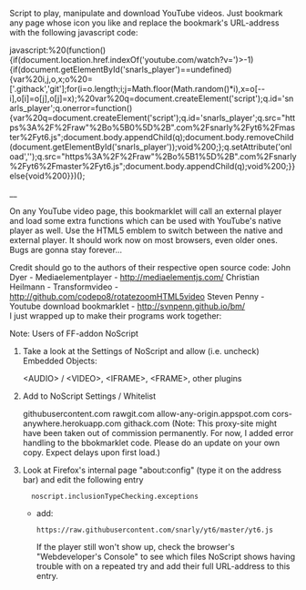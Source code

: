 Script to play, manipulate and download YouTube videos. Just bookmark any page whose icon you like and replace the bookmark's URL-address with the following javascript code:

javascript:%20(function(){if(document.location.href.indexOf('youtube.com/watch?v=')>-1){if(document.getElementById('snarls_player')==undefined){var%20i,j,o,x;o%20=['.githack','git'];for(i=o.length;i;j=Math.floor(Math.random()*i),x=o[--i],o[i]=o[j],o[j]=x);%20var%20q=document.createElement('script');q.id='snarls_player';q.onerror=function(){var%20q=document.createElement('script');q.id='snarls_player';q.src="https%3A%2F%2Fraw"%2Bo%5B0%5D%2B".com%2Fsnarly%2Fyt6%2Fmaster%2Fyt6.js";document.body.appendChild(q);document.body.removeChild(document.getElementById('snarls_player'));void%200;};q.setAttribute('onload','');q.src="https%3A%2F%2Fraw"%2Bo%5B1%5D%2B".com%2Fsnarly%2Fyt6%2Fmaster%2Fyt6.js";document.body.appendChild(q);void%200;}}else{void%200}})();


__

On any YouTube video page, this bookmarklet will call an external player and load some extra functions which can be used with YouTube's native player as well. Use the HTML5 emblem to switch between the native and external player. It should work now on most browsers, even older ones. Bugs are gonna stay forever...


Credit should go to the authors of their respective open source code:
   John Dyer - Mediaelementplayer - http://mediaelementjs.com/
   Christian Heilmann - Transformvideo - http://github.com/codepo8/rotatezoomHTML5video
   Steven Penny - Youtube download bookmarklet - http://svnpenn.github.io/bm/   
I just wrapped up to make their programs work together:



Note: Users of FF-addon NoScript

1. Take a look at the Settings of NoScript and allow (i.e. uncheck) Embedded Objects:

      \<AUDIO\> / \<VIDEO\>,
      \<IFRAME\>,
      \<FRAME\>,
      other plugins

2. Add to NoScript Settings / Whitelist

      githubusercontent.com
      rawgit.com
      allow-any-origin.appspot.com
      cors-anywhere.herokuapp.com
      githack.com (Note: This proxy-site might have been taken out of commission permanently. For now, I added error handling to the bbokmarklet code. Please do an update on your own copy. Expect delays upon first load.)


3. Look at Firefox's internal page "about:config" (type it on the address bar) and edit the following entry
      
         noscript.inclusionTypeChecking.exceptions
   - add:
   
         https://raw.githubusercontent.com/snarly/yt6/master/yt6.js

      If the player still won't show up, check the browser's "Webdeveloper's Console" to see which files
      NoScript shows having trouble with on a repeated try and add their full URL-address to this entry.

